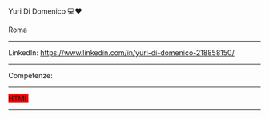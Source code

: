
Yuri Di Domenico 💻❤

Roma

***

LinkedIn: https://www.linkedin.com/in/yuri-di-domenico-218858150/

***

Competenze:
***
<span style="background-color: red">HTML</span>
***




